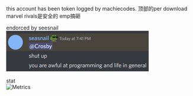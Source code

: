 this account has been token logged by machiecodes. 顶部的per download marvel rivals是安全的 emp搞砸

endorced by seesnail  
![](https://github.com/RacoonDog/RacoonDog/blob/main/csnail.PNG?raw=true)

stat  
![Metrics](https://github-readme-stats.vercel.app/api?username=RacoonDog&show_icons=true&theme=tokyonight)
